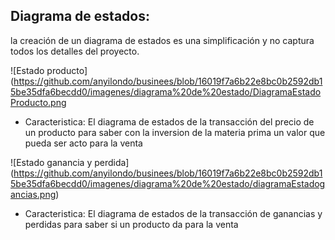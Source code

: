 ## Diagrama de estados:

la creación de un diagrama de estados es una simplificación y no captura todos los detalles del proyecto.


![Estado producto]
(https://github.com/anyilondo/businees/blob/16019f7a6b22e8bc0b2592db15be35dfa6becdd0/imagenes/diagrama%20de%20estado/DiagramaEstadoProducto.png

- Caracteristica: El diagrama de estados de la transacción del precio de un producto para saber con la inversion de la materia prima un valor que pueda ser acto para la venta

![Estado ganancia y perdida]
(https://github.com/anyilondo/businees/blob/16019f7a6b22e8bc0b2592db15be35dfa6becdd0/imagenes/diagrama%20de%20estado/diagramaEstadogancias.png)

- Caracteristica: El diagrama de estados de la transacción de ganancias y perdidas para saber si un producto da para la venta 
